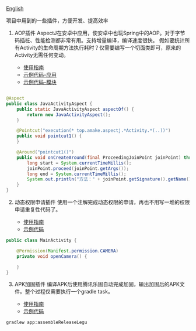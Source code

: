 [English](./README.md)

项目中用到的一些插件，方便开发、提高效率

1. AOP插件
   AspectJ在安卓中应用，使安卓中也玩Spring中的AOP。对于字节码插桩、性能检测都非常有用。支持增量编译，编译速度很快。
   假如要统计所有Activity的生命周期方法执行耗时？仅需要编写一个切面类即可，原来的Activity无需任何变动。

    - [使用指南](./plugin/aspectj)
    - [示例代码-应用](./example/aspectj-app)
    - [示例代码-模块](./example/aspectj-library)

```java

@Aspect
public class JavaActivityAspect {
    public static JavaActivityAspect aspectOf() {
        return new JavaActivityAspect();
    }

    @Pointcut("execution(* top.amake.aspectj.*Activity.*(..))")
    public void pointcut1() {
    }

    @Around("pointcut1()")
    public void onCreateAround(final ProceedingJoinPoint joinPoint) throws Throwable {
        long start = System.currentTimeMillis();
        joinPoint.proceed(joinPoint.getArgs());
        long end = System.currentTimeMillis();
        System.out.println("方法：" + joinPoint.getSignature().getName() + " 耗时：" + (end - start));
    }
}
```

2. 动态权限申请插件
   使用一个注解完成动态权限的申请，再也不用写一堆的权限申请重复性代码了。

    - [使用指南](./library/easy-permission)
    - [示例代码](./example/easy-permission-app)

```java
public class MainActivity {

    @Permission(Manifest.permission.CAMERA)
    private void openCamera() {

    }
}
```

3. APK加固插件
   编译APK后使用腾讯乐固自动完成加固，输出加固后的APK文件。整个过程仅需要执行一个gradle task。

    - [使用指南](./plugin/tencent-legu)
    - [示例代码](./example/legu-app)

```shell
gradlew app:assembleReleaseLegu
```